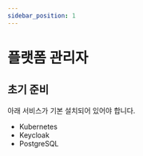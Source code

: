 ```yaml
---
sidebar_position: 1
---
```


# 플랫폼 관리자

## 초기 준비

아래 서비스가 기본 설치되어 있어야 합니다.

- Kubernetes
- Keycloak 
- PostgreSQL

